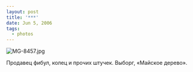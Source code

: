 ```yaml
---
layout: post
title: '***'
date: Jun 5, 2006
tags:
  - photos
---
```


![MG-8457.jpg](upload://MG-8457.jpg)

Продавец фибул, колец и прочих штучек. Выборг, «Майское дерево».
